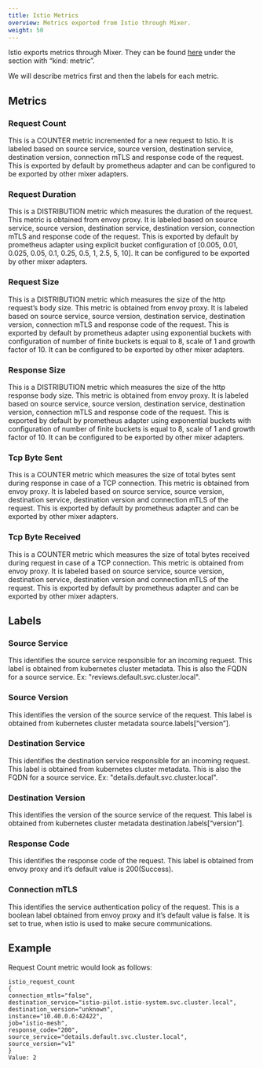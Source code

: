 ```yaml
---
title: Istio Metrics
overview: Metrics exported from Istio through Mixer.
weight: 50
---
```


Istio exports metrics through Mixer. They can be found [here](https://github.com/istio/istio/blob/master/install/kubernetes/helm/istio/charts/mixer/templates/config.yaml)
under the section with “kind: metric”.

We will describe metrics first and then the labels for each metric.

## Metrics

### Request Count

This is a COUNTER metric incremented for a new request to Istio.
It is labeled based on source service, source version, destination service, destination version, connection mTLS and response code of the request.
This is exported by default by prometheus adapter and can be configured to be exported by other mixer adapters.

### Request Duration

This is a DISTRIBUTION metric which measures the duration of the request.
This metric is obtained from envoy proxy. It is labeled based on source service, source version, destination service, destination version, connection mTLS and response code of the request. This is exported by default by prometheus adapter using explicit bucket configuration of [0.005, 0.01, 0.025, 0.05, 0.1, 0.25, 0.5, 1, 2.5, 5, 10].
It can be configured to be exported by other mixer adapters.

### Request Size

This is a DISTRIBUTION metric which measures the size of the http request’s body size.
This metric is obtained from envoy proxy. It is labeled based on source service, source version, destination service, destination version, connection mTLS and response code of the request. This is exported by default by prometheus adapter using exponential buckets with configuration of number of finite buckets is equal to 8, scale of 1 and growth factor of 10.
It can be configured to be exported by other mixer adapters.

### Response Size

This is a DISTRIBUTION metric which measures the size of the http response body size.
This metric is obtained from envoy proxy. It is labeled based on source service, source version, destination service, destination version, connection mTLS and response code of the request. This is exported by default by prometheus adapter using exponential buckets with configuration of number of finite buckets is equal to 8, scale of 1 and growth factor of 10.
It can be configured to be exported by other mixer adapters.

### Tcp Byte Sent

This is a COUNTER metric which measures the size of total bytes sent during response in case of a TCP connection.
This metric is obtained from envoy proxy. It is labeled based on source service, source version, destination service, destination version and connection mTLS of the request.
This is exported by default by prometheus adapter and can be exported by other mixer adapters.

### Tcp Byte Received

This is a COUNTER metric which measures the size of total bytes received during request in case of a TCP connection.
This metric is obtained from envoy proxy. It is labeled based on source service, source version, destination service, destination version and connection mTLS of the request.
This is exported by default by prometheus adapter and can be exported by other mixer adapters.

## Labels

### Source Service

This identifies the source service responsible for an incoming request.
This label is obtained from kubernetes cluster metadata. This is also the FQDN for a source service.
Ex: "reviews.default.svc.cluster.local".

### Source Version

This identifies the version of the source service of the request.
This label is obtained from kubernetes cluster metadata source.labels[“version”].

### Destination Service

This identifies the destination service responsible for an incoming request. This label is obtained from kubernetes cluster metadata.
This is also the FQDN for a source service. Ex: "details.default.svc.cluster.local".

### Destination Version

This identifies the version of the source service of the request.
This label is obtained from kubernetes cluster metadata destination.labels[“version”].

### Response Code

This identifies the response code of the request.
This label is obtained from envoy proxy and it’s default value is 200(Success).

### Connection mTLS

This identifies the service authentication policy of the request. This is a boolean label obtained from envoy proxy and it’s default value is false.
It is set to true, when istio is used to make secure communications.

## Example

Request Count metric would look as follows:
```
istio_request_count
{
connection_mtls="false",
destination_service="istio-pilot.istio-system.svc.cluster.local",
destination_version="unknown",
instance="10.40.0.6:42422",
job="istio-mesh",
response_code="200",
source_service="details.default.svc.cluster.local",
source_version="v1"
}
Value: 2
```

